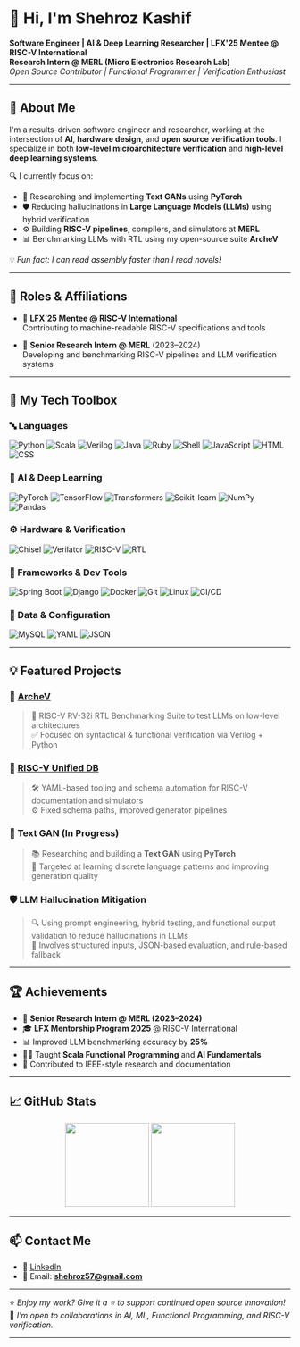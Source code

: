 # 👋 Hi, I'm Shehroz Kashif

**Software Engineer | AI & Deep Learning Researcher | LFX'25 Mentee @ RISC-V International**  
**Research Intern @ MERL (Micro Electronics Research Lab)**  
*Open Source Contributor | Functional Programmer | Verification Enthusiast*

---

## 🚀 About Me

I'm a results-driven software engineer and researcher, working at the intersection of **AI**, **hardware design**, and **open source verification tools**. I specialize in both **low-level microarchitecture verification** and **high-level deep learning systems**.

🔍 I currently focus on:
- 🧠 Researching and implementing **Text GANs** using **PyTorch**
- 🛡️ Reducing hallucinations in **Large Language Models (LLMs)** using hybrid verification
- ⚙️ Building **RISC-V pipelines**, compilers, and simulators at **MERL**
- 📊 Benchmarking LLMs with RTL using my open-source suite **ArcheV**

💡 *Fun fact: I can read assembly faster than I read novels!*

---

## 🧠 Roles & Affiliations

- 🔹 **LFX’25 Mentee @ RISC-V International**  
  Contributing to machine-readable RISC-V specifications and tools

- 🔹 **Senior Research Intern @ MERL** (2023–2024)  
  Developing and benchmarking RISC-V pipelines and LLM verification systems

---

## 🧰 My Tech Toolbox

### 🔤 Languages
![Python](https://img.shields.io/badge/Python-3776AB?style=flat&logo=python)
![Scala](https://img.shields.io/badge/Scala-DC322F?style=flat&logo=scala)
![Verilog](https://img.shields.io/badge/Verilog-blue?style=flat)
![Java](https://img.shields.io/badge/Java-007396?style=flat&logo=java)
![Ruby](https://img.shields.io/badge/Ruby-CC342D?style=flat&logo=ruby)
![Shell](https://img.shields.io/badge/Shell-4EAA25?style=flat&logo=gnu-bash)
![JavaScript](https://img.shields.io/badge/JavaScript-F7DF1E?style=flat&logo=javascript)
![HTML](https://img.shields.io/badge/HTML5-E34F26?style=flat&logo=html5)
![CSS](https://img.shields.io/badge/CSS3-1572B6?style=flat&logo=css3)

### 🧠 AI & Deep Learning
![PyTorch](https://img.shields.io/badge/PyTorch-EE4C2C?style=flat&logo=pytorch)
![TensorFlow](https://img.shields.io/badge/TensorFlow-FF6F00?style=flat&logo=tensorflow)
![Transformers](https://img.shields.io/badge/Transformers-yellow?style=flat&logo=huggingface&logoColor=black)
![Scikit-learn](https://img.shields.io/badge/Scikit--learn-F7931E?style=flat&logo=scikit-learn)
![NumPy](https://img.shields.io/badge/NumPy-013243?style=flat&logo=numpy)
![Pandas](https://img.shields.io/badge/Pandas-150458?style=flat&logo=pandas)

### ⚙️ Hardware & Verification
![Chisel](https://img.shields.io/badge/Chisel-DC322F?style=flat)
![Verilator](https://img.shields.io/badge/Verilator-2C3E50?style=flat)
![RISC-V](https://img.shields.io/badge/RISC--V-005BBB?style=flat)
![RTL](https://img.shields.io/badge/RTL-Green?style=flat)

### 🧰 Frameworks & Dev Tools
![Spring Boot](https://img.shields.io/badge/Spring_Boot-6DB33F?style=flat&logo=spring-boot)
![Django](https://img.shields.io/badge/Django-092E20?style=flat&logo=django)
![Docker](https://img.shields.io/badge/Docker-2496ED?style=flat&logo=docker)
![Git](https://img.shields.io/badge/Git-F05032?style=flat&logo=git)
![Linux](https://img.shields.io/badge/Linux-FCC624?style=flat&logo=linux)
![CI/CD](https://img.shields.io/badge/CI/CD-0A0A0A?style=flat)

### 🧾 Data & Configuration
![MySQL](https://img.shields.io/badge/MySQL-4479A1?style=flat&logo=mysql)
![YAML](https://img.shields.io/badge/YAML-FFA500?style=flat)
![JSON](https://img.shields.io/badge/JSON-000000?style=flat)

---

## 💡 Featured Projects

### 🔬 [ArcheV](https://github.com/merledu/ArcheV)
> 🧪 RISC-V RV-32i RTL Benchmarking Suite to test LLMs on low-level architectures  
> ✅ Focused on syntactical & functional verification via Verilog + Python

### 📘 [RISC-V Unified DB](https://github.com/riscv-software-src/riscv-unified-db)
> 🛠️ YAML-based tooling and schema automation for RISC-V documentation and simulators  
> ⚙️ Fixed schema paths, improved generator pipelines

### 🧠 **Text GAN (In Progress)**
> 📚 Researching and building a **Text GAN** using **PyTorch**  
> 🎯 Targeted at learning discrete language patterns and improving generation quality

### 🛡️ LLM Hallucination Mitigation
> 🔍 Using prompt engineering, hybrid testing, and functional output validation to reduce hallucinations in LLMs  
> 🧩 Involves structured inputs, JSON-based evaluation, and rule-based fallback

---

## 🏆 Achievements

- 🧪 **Senior Research Intern @ MERL (2023–2024)**
- 🎓 **LFX Mentorship Program 2025** @ RISC-V International
- 📊 Improved LLM benchmarking accuracy by **25%**
- 👨‍🏫 Taught **Scala Functional Programming** and **AI Fundamentals**
- 📝 Contributed to IEEE-style research and documentation

---

## 📈 GitHub Stats

<p align="center">
  <img src="https://github-readme-stats.vercel.app/api?username=Shehrozkashif&show_icons=true&theme=tokyonight" height="150"/>
  <img src="https://github-readme-streak-stats.herokuapp.com/?user=Shehrozkashif&theme=tokyonight" height="150"/>
</p>

---

## 📫 Contact Me

- 💼 [LinkedIn](https://linkedin.com/in/shehroz-kashif)
- 📧 Email: **shehroz57@gmail.com**

---

⭐ *Enjoy my work? Give it a ⭐ to support continued open source innovation!*  
🤝 *I’m open to collaborations in AI, ML, Functional Programming, and RISC-V verification.*

---
